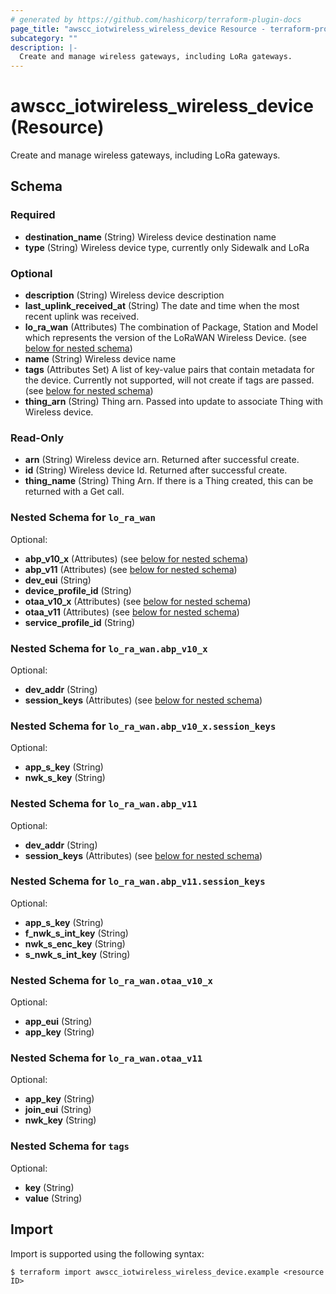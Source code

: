 ```yaml
---
# generated by https://github.com/hashicorp/terraform-plugin-docs
page_title: "awscc_iotwireless_wireless_device Resource - terraform-provider-awscc"
subcategory: ""
description: |-
  Create and manage wireless gateways, including LoRa gateways.
---
```


# awscc_iotwireless_wireless_device (Resource)

Create and manage wireless gateways, including LoRa gateways.



<!-- schema generated by tfplugindocs -->
## Schema

### Required

- **destination_name** (String) Wireless device destination name
- **type** (String) Wireless device type, currently only Sidewalk and LoRa

### Optional

- **description** (String) Wireless device description
- **last_uplink_received_at** (String) The date and time when the most recent uplink was received.
- **lo_ra_wan** (Attributes) The combination of Package, Station and Model which represents the version of the LoRaWAN Wireless Device. (see [below for nested schema](#nestedatt--lo_ra_wan))
- **name** (String) Wireless device name
- **tags** (Attributes Set) A list of key-value pairs that contain metadata for the device. Currently not supported, will not create if tags are passed. (see [below for nested schema](#nestedatt--tags))
- **thing_arn** (String) Thing arn. Passed into update to associate Thing with Wireless device.

### Read-Only

- **arn** (String) Wireless device arn. Returned after successful create.
- **id** (String) Wireless device Id. Returned after successful create.
- **thing_name** (String) Thing Arn. If there is a Thing created, this can be returned with a Get call.

<a id="nestedatt--lo_ra_wan"></a>
### Nested Schema for `lo_ra_wan`

Optional:

- **abp_v10_x** (Attributes) (see [below for nested schema](#nestedatt--lo_ra_wan--abp_v10_x))
- **abp_v11** (Attributes) (see [below for nested schema](#nestedatt--lo_ra_wan--abp_v11))
- **dev_eui** (String)
- **device_profile_id** (String)
- **otaa_v10_x** (Attributes) (see [below for nested schema](#nestedatt--lo_ra_wan--otaa_v10_x))
- **otaa_v11** (Attributes) (see [below for nested schema](#nestedatt--lo_ra_wan--otaa_v11))
- **service_profile_id** (String)

<a id="nestedatt--lo_ra_wan--abp_v10_x"></a>
### Nested Schema for `lo_ra_wan.abp_v10_x`

Optional:

- **dev_addr** (String)
- **session_keys** (Attributes) (see [below for nested schema](#nestedatt--lo_ra_wan--abp_v10_x--session_keys))

<a id="nestedatt--lo_ra_wan--abp_v10_x--session_keys"></a>
### Nested Schema for `lo_ra_wan.abp_v10_x.session_keys`

Optional:

- **app_s_key** (String)
- **nwk_s_key** (String)



<a id="nestedatt--lo_ra_wan--abp_v11"></a>
### Nested Schema for `lo_ra_wan.abp_v11`

Optional:

- **dev_addr** (String)
- **session_keys** (Attributes) (see [below for nested schema](#nestedatt--lo_ra_wan--abp_v11--session_keys))

<a id="nestedatt--lo_ra_wan--abp_v11--session_keys"></a>
### Nested Schema for `lo_ra_wan.abp_v11.session_keys`

Optional:

- **app_s_key** (String)
- **f_nwk_s_int_key** (String)
- **nwk_s_enc_key** (String)
- **s_nwk_s_int_key** (String)



<a id="nestedatt--lo_ra_wan--otaa_v10_x"></a>
### Nested Schema for `lo_ra_wan.otaa_v10_x`

Optional:

- **app_eui** (String)
- **app_key** (String)


<a id="nestedatt--lo_ra_wan--otaa_v11"></a>
### Nested Schema for `lo_ra_wan.otaa_v11`

Optional:

- **app_key** (String)
- **join_eui** (String)
- **nwk_key** (String)



<a id="nestedatt--tags"></a>
### Nested Schema for `tags`

Optional:

- **key** (String)
- **value** (String)

## Import

Import is supported using the following syntax:

```shell
$ terraform import awscc_iotwireless_wireless_device.example <resource ID>
```
